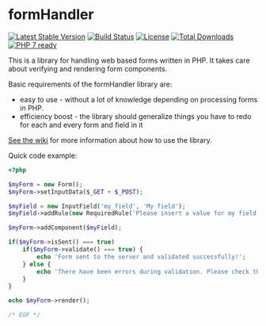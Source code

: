 formHandler
===========

[![Latest Stable Version](https://poser.pugx.org/metanet/form-handler/v/stable.svg)](https://packagist.org/packages/metanet/form-handler)
[![Build Status](https://travis-ci.org/METANETAG/formHandler.svg)](https://travis-ci.org/METANETAG/formHandler)
[![License](https://poser.pugx.org/metanet/form-handler/license)](https://packagist.org/packages/metanet/form-handler)
[![Total Downloads](https://poser.pugx.org/metanet/form-handler/downloads)](https://packagist.org/packages/metanet/form-handler)
[![PHP 7 ready](http://php7ready.timesplinter.ch/METANETAG/formHandler/badge.svg)](https://travis-ci.org/METANETAG/formHandler)

This is a library for handling web based forms written in PHP. It takes care about verifying and rendering form components.

Basic requirements of the formHandler library are:

* easy to use - without a lot of knowledge depending on processing forms in PHP.
* efficiency boost - the library should generalize things you have to redo for each and every form and field in it

[See the wiki](http://github.com/METANETAG/formHandler/wiki) for more information about how to use the library.

Quick code example:

```php
<?php

$myForm = new Form();
$myForm->setInputData($_GET + $_POST);

$myField = new InputField('my_field', 'My field');
$myField->addRule(new RequiredRule('Please insert a value for my field'));

$myForm->addComponent($myField);

if($myForm->isSent() === true)
	if($myForm->validate() === true) {
		echo 'Form sent to the server and validated successfully!';
	} else {
		echo 'There have been errors during validation. Please check the red marked fields below.';
	}
}

echo $myForm->render();

/* EOF */
```